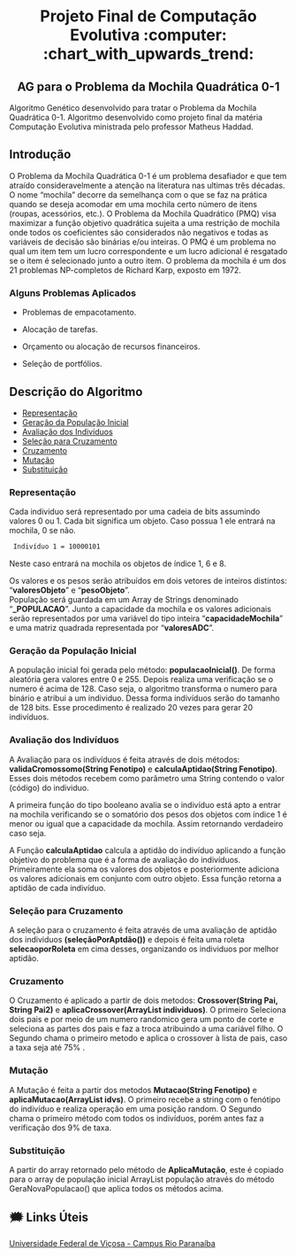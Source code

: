 <h1 align="center"> Projeto Final de Computação Evolutiva :computer:  :chart_with_upwards_trend: </h2>
<h2 align="center"> AG para o Problema da Mochila Quadrática 0-1 </h2>



Algoritmo Genético desenvolvido para tratar o Problema da Mochila Quadrática 0-1. 
Algoritmo desenvolvido como projeto final da matéria Computação Evolutiva ministrada pelo professor Matheus Haddad. 


## Introdução


O Problema da Mochila Quadrática 0-1 é um problema desafiador e que tem atraído consideravelmente a atenção na literatura nas ultimas três décadas. O nome “mochila” decorre da semelhança com o que se faz na prática quando se deseja acomodar em uma mochila certo número de itens (roupas, acessórios, etc.).
O Problema da Mochila Quadrático (PMQ) visa maximizar a função objetivo quadrática sujeita a uma restrição de mochila onde todos os coeficientes são considerados não negativos e todas as variáveis de decisão são binárias e/ou inteiras. O PMQ é um problema no qual um item tem um lucro correspondente e um lucro adicional é resgatado se o item é selecionado junto a outro item. O problema da mochila é um dos 21 problemas NP-completos de Richard Karp, exposto em 1972.




### Alguns Problemas Aplicados


- Problemas de empacotamento.

- Alocação de tarefas.

- Orçamento ou alocação de recursos financeiros.

- Seleção de portfólios.



## Descrição do Algoritmo

- [Representação](#Representação)
- [Geração da População Inicial](#Geração-da-População-Inicial)
- [Avaliação dos Indivíduos](#Avaliação-dos-Indivíduos)
- [Seleção para Cruzamento](#Seleção-para-Cruzamento)
- [Cruzamento](#Cruzamento)
- [Mutação](#Mutação)
- [Substituição](#Substituição)

### **Representação**
Cada individuo será representado por uma cadeia de bits assumindo valores 0 ou 1. Cada bit significa um objeto. Caso possua 1 ele entrará na mochila, 0 se não. 

```sh
 Indivíduo 1 = 10000101
```
Neste caso entrará na mochila os objetos de índice 1, 6 e 8.

Os valores e os pesos serão atribuídos em dois vetores de inteiros distintos: “**valoresObjeto**” e “**pesoObjeto**”.  
População será guardada em um Array de Strings denominado “**_POPULACAO**”. Junto a capacidade da mochila e os valores adicionais serão representados por uma variável do tipo inteira “**capacidadeMochila**” e uma matriz quadrada representada por  “**valoresADC**”.

### **Geração da População Inicial**
A população inicial foi gerada pelo método: **populacaoInicial()**.
De forma aleatória gera valores entre 0 e 255. Depois realiza uma verificação se o numero é acima de 128. Caso seja, o algoritmo transforma o numero para binário e atribui a um individuo. Dessa forma indivíduos serão do tamanho de 128 bits. Esse procedimento é realizado 20 vezes para gerar 20 indivíduos.

### **Avaliação dos Indivíduos**
A Avaliação para os indivíduos é feita através de dois métodos: **validaCromossomo(String Fenotipo)** e **calculaAptidao(String Fenotipo)**. Esses dois métodos recebem como parâmetro uma String contendo o valor (código) do individuo. 

A primeira função do tipo booleano avalia se o indivíduo está apto a entrar na mochila verificando se o somatório dos pesos dos objetos com índice 1 é menor ou igual  que a capacidade da mochila. Assim retornando verdadeiro caso seja. 

A Função **calculaAptidao** calcula a aptidão do indivíduo aplicando a função objetivo do problema que é a forma de avaliação do indivíduos. Primeiramente ela soma os valores dos objetos e posteriormente adiciona os valores adicionais em conjunto com outro objeto. Essa função retorna a  aptidão de cada indivíduo.

### **Seleção para Cruzamento**

A seleção para o cruzamento é feita através de uma avaliação de aptidão dos individuos **(seleçãoPorAptdão())** e depois é feita uma roleta **selecaoporRoleta** em cima desses, organizando os individuos por melhor aptidão. 
### **Cruzamento**
O Cruzamento é aplicado a partir de dois metodos: **Crossover(String Pai, String Pai2)** e **aplicaCrossover(ArrayList<string> individuos)**. O primeiro Seleciona dois pais e por meio de um numero randomico gera um ponto de corte e seleciona as partes dos pais e faz a troca atribuindo a uma cariável filho. O Segundo chama o primeiro metodo e aplica o crossover à lista de pais, caso a taxa seja até 75% . 
### **Mutação**
A Mutação é feita a partir dos metodos **Mutacao(String Fenotipo)** e **aplicaMutacao(ArrayList<String> idvs)**.  O primeiro recebe a string com o fenótipo do indivíduo e realiza operação em uma posição random. O Segundo chama o primeiro método com todos os indivíduos, porém antes faz a verificação dos 9% de taxa. 
### **Substituição**

A partir do array retornado pelo método de **AplicaMutação**, este é copiado para o array de população inicial ArrayList<String> população através do método GeraNovaPopulacao() que aplica todos os métodos acima. 




##  🗯 Links Úteis
[Universidade Federal de Viçosa - Campus Rio Paranaíba](http://www.crp.ufv.br)



